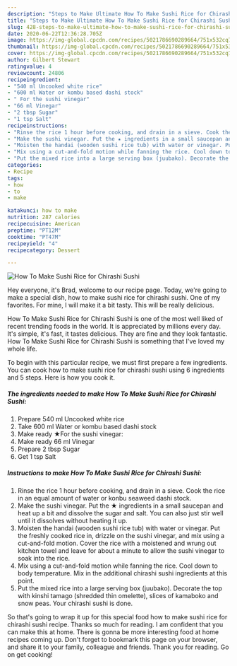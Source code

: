 ```yaml
---
description: "Steps to Make Ultimate How To Make Sushi Rice for Chirashi Sushi"
title: "Steps to Make Ultimate How To Make Sushi Rice for Chirashi Sushi"
slug: 428-steps-to-make-ultimate-how-to-make-sushi-rice-for-chirashi-sushi
date: 2020-06-22T12:36:28.705Z
image: https://img-global.cpcdn.com/recipes/5021786690289664/751x532cq70/how-to-make-sushi-rice-for-chirashi-sushi-recipe-main-photo.jpg
thumbnail: https://img-global.cpcdn.com/recipes/5021786690289664/751x532cq70/how-to-make-sushi-rice-for-chirashi-sushi-recipe-main-photo.jpg
cover: https://img-global.cpcdn.com/recipes/5021786690289664/751x532cq70/how-to-make-sushi-rice-for-chirashi-sushi-recipe-main-photo.jpg
author: Gilbert Stewart
ratingvalue: 4
reviewcount: 24806
recipeingredient:
- "540 ml Uncooked white rice"
- "600 ml Water or kombu based dashi stock"
- " For the sushi vinegar"
- "66 ml Vinegar"
- "2 tbsp Sugar"
- "1 tsp Salt"
recipeinstructions:
- "Rinse the rice 1 hour before cooking, and drain in a sieve. Cook the rice in an equal amount of water or konbu seaweed dashi stock."
- "Make the sushi vinegar. Put the ★ ingredients in a small saucepan and heat up a bit and dissolve the sugar and salt. You can also just stir well until it dissolves without heating it up."
- "Moisten the handai (wooden sushi rice tub) with water or vinegar. Put the freshly cooked rice in, drizzle on the sushi vinegar, and mix using a cut-and-fold motion. Cover the rice with a moistened and wrung out kitchen towel and leave for about a minute to allow the sushi vinegar to soak into the rice."
- "Mix using a cut-and-fold motion while fanning the rice. Cool down to body temperature. Mix in the additional chirashi sushi ingredients at this point."
- "Put the mixed rice into a large serving box (juubako). Decorate the top with kinshi tamago (shredded thin omelette), slices of kamaboko and snow peas. Your chirashi sushi is done."
categories:
- Recipe
tags:
- how
- to
- make

katakunci: how to make 
nutrition: 287 calories
recipecuisine: American
preptime: "PT12M"
cooktime: "PT47M"
recipeyield: "4"
recipecategory: Dessert

---
```



![How To Make Sushi Rice for Chirashi Sushi](https://img-global.cpcdn.com/recipes/5021786690289664/751x532cq70/how-to-make-sushi-rice-for-chirashi-sushi-recipe-main-photo.jpg)

Hey everyone, it's Brad, welcome to our recipe page. Today, we're going to make a special dish, how to make sushi rice for chirashi sushi. One of my favorites. For mine, I will make it a bit tasty. This will be really delicious.



How To Make Sushi Rice for Chirashi Sushi is one of the most well liked of recent trending foods in the world. It is appreciated by millions every day. It's simple, it's fast, it tastes delicious. They are fine and they look fantastic. How To Make Sushi Rice for Chirashi Sushi is something that I've loved my whole life.


To begin with this particular recipe, we must first prepare a few ingredients. You can cook how to make sushi rice for chirashi sushi using 6 ingredients and 5 steps. Here is how you cook it.

<!--inarticleads1-->

##### The ingredients needed to make How To Make Sushi Rice for Chirashi Sushi:

1. Prepare 540 ml Uncooked white rice
1. Take 600 ml Water or kombu based dashi stock
1. Make ready  ★For the sushi vinegar:
1. Make ready 66 ml Vinegar
1. Prepare 2 tbsp Sugar
1. Get 1 tsp Salt




<!--inarticleads2-->

##### Instructions to make How To Make Sushi Rice for Chirashi Sushi:

1. Rinse the rice 1 hour before cooking, and drain in a sieve. Cook the rice in an equal amount of water or konbu seaweed dashi stock.
1. Make the sushi vinegar. Put the ★ ingredients in a small saucepan and heat up a bit and dissolve the sugar and salt. You can also just stir well until it dissolves without heating it up.
1. Moisten the handai (wooden sushi rice tub) with water or vinegar. Put the freshly cooked rice in, drizzle on the sushi vinegar, and mix using a cut-and-fold motion. Cover the rice with a moistened and wrung out kitchen towel and leave for about a minute to allow the sushi vinegar to soak into the rice.
1. Mix using a cut-and-fold motion while fanning the rice. Cool down to body temperature. Mix in the additional chirashi sushi ingredients at this point.
1. Put the mixed rice into a large serving box (juubako). Decorate the top with kinshi tamago (shredded thin omelette), slices of kamaboko and snow peas. Your chirashi sushi is done.




So that's going to wrap it up for this special food how to make sushi rice for chirashi sushi recipe. Thanks so much for reading. I am confident that you can make this at home. There is gonna be more interesting food at home recipes coming up. Don't forget to bookmark this page on your browser, and share it to your family, colleague and friends. Thank you for reading. Go on get cooking!
